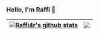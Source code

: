 ### Hello, I'm Raffi :wave:

| <a href="https://github.com/Raffi4r/github-readme-stats"><img align="center" src="https://github-readme-stats.vercel.app/api?username=Raffi4r&show_icons=true&include_all_commits=true&theme=buefy&hide_border=true" alt="Raffi4r's github stats" /></a> | <a href="https://github.com/anuraghazra/github-readme-stats"><img align="center" src="https://github-readme-stats.vercel.app/api/top-langs/?username=Raffi4r&layout=compact&theme=buefy&hide_border=true" /></a> |
| ------------- | ------------- |
